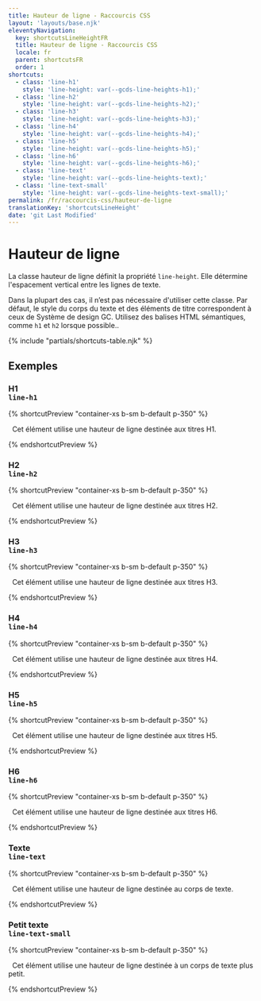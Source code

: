 ```yaml
---
title: Hauteur de ligne - Raccourcis CSS
layout: 'layouts/base.njk'
eleventyNavigation:
  key: shortcutsLineHeightFR
  title: Hauteur de ligne - Raccourcis CSS
  locale: fr
  parent: shortcutsFR
  order: 1
shortcuts:
  - class: 'line-h1'
    style: 'line-height: var(--gcds-line-heights-h1);'
  - class: 'line-h2'
    style: 'line-height: var(--gcds-line-heights-h2);'
  - class: 'line-h3'
    style: 'line-height: var(--gcds-line-heights-h3);'
  - class: 'line-h4'
    style: 'line-height: var(--gcds-line-heights-h4);'
  - class: 'line-h5'
    style: 'line-height: var(--gcds-line-heights-h5);'
  - class: 'line-h6'
    style: 'line-height: var(--gcds-line-heights-h6);'
  - class: 'line-text'
    style: 'line-height: var(--gcds-line-heights-text);'
  - class: 'line-text-small'
    style: 'line-height: var(--gcds-line-heights-text-small);'
permalink: /fr/raccourcis-css/hauteur-de-ligne
translationKey: 'shortcutsLineHeight'
date: 'git Last Modified'
---
```


# Hauteur de ligne

La classe hauteur de ligne définit la propriété `line-height`. Elle détermine l'espacement vertical entre les lignes de texte.

<gcds-notice type="warning" notice-title-tag="h2" notice-title="Utiliser avec prudence">
  <gcds-text>Dans la plupart des cas, il n’est pas nécessaire d'utiliser cette classe. Par défaut, le style du corps du texte et des éléments de titre correspondent <gcds-link href="{{ links.typography }}">à ceux de Système de design GC</gcds-link>. Utilisez des balises HTML sémantiques, comme <code>h1</code> et <code>h2</code> lorsque possible..</gcds-text>
</gcds-notice>

{% include "partials/shortcuts-table.njk" %}

## Exemples

### H1<br/>`line-h1`

{% shortcutPreview "container-xs b-sm b-default p-350" %}

<p class="line-h1">
  Cet élément utilise une hauteur de ligne destinée aux titres H1.
</p>
{% endshortcutPreview %}

### H2<br/>`line-h2`

{% shortcutPreview "container-xs b-sm b-default p-350" %}

<p class="line-h2">
  Cet élément utilise une hauteur de ligne destinée aux titres H2.
</p>
{% endshortcutPreview %}

### H3<br/>`line-h3`

{% shortcutPreview "container-xs b-sm b-default p-350" %}

<p class="line-h3">
  Cet élément utilise une hauteur de ligne destinée aux titres H3.
</p>
{% endshortcutPreview %}

### H4<br/>`line-h4`

{% shortcutPreview "container-xs b-sm b-default p-350" %}

<p class="line-h4">
  Cet élément utilise une hauteur de ligne destinée aux titres H4.
</p>
{% endshortcutPreview %}

### H5<br/>`line-h5`

{% shortcutPreview "container-xs b-sm b-default p-350" %}

<p class="line-h5">
  Cet élément utilise une hauteur de ligne destinée aux titres H5.
</p>
{% endshortcutPreview %}

### H6<br/>`line-h6`

{% shortcutPreview "container-xs b-sm b-default p-350" %}

<p class="line-h6">
  Cet élément utilise une hauteur de ligne destinée aux titres H6.
</p>
{% endshortcutPreview %}

### Texte<br/>`line-text`

{% shortcutPreview "container-xs b-sm b-default p-350" %}

<p class="line-text">
  Cet élément utilise une hauteur de ligne destinée au corps de texte.
</p>
{% endshortcutPreview %}

### Petit texte<br/>`line-text-small`

{% shortcutPreview "container-xs b-sm b-default p-350" %}

<p class="line-text-small">
  Cet élément utilise une hauteur de ligne destinée à un corps de texte plus petit.
</p>
{% endshortcutPreview %}
